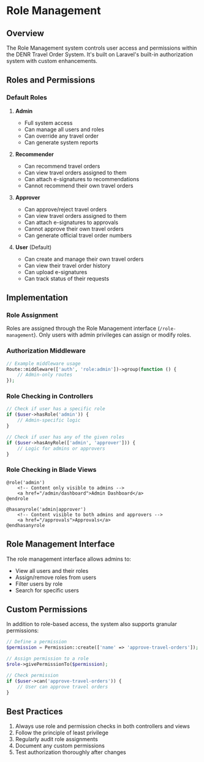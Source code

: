 # Role Management

## Overview

The Role Management system controls user access and permissions within the DENR Travel Order System. It's built on Laravel's built-in authorization system with custom enhancements.

## Roles and Permissions

### Default Roles

1. **Admin**
   - Full system access
   - Can manage all users and roles
   - Can override any travel order
   - Can generate system reports

2. **Recommender**
   - Can recommend travel orders
   - Can view travel orders assigned to them
   - Can attach e-signatures to recommendations
   - Cannot recommend their own travel orders

3. **Approver**
   - Can approve/reject travel orders
   - Can view travel orders assigned to them
   - Can attach e-signatures to approvals
   - Cannot approve their own travel orders
   - Can generate official travel order numbers

4. **User** (Default)
   - Can create and manage their own travel orders
   - Can view their travel order history
   - Can upload e-signatures
   - Can track status of their requests

## Implementation

### Role Assignment

Roles are assigned through the Role Management interface (`/role-management`). Only users with admin privileges can assign or modify roles.

### Authorization Middleware

```php
// Example middleware usage
Route::middleware(['auth', 'role:admin'])->group(function () {
    // Admin-only routes
});
```

### Role Checking in Controllers

```php
// Check if user has a specific role
if ($user->hasRole('admin')) {
    // Admin-specific logic
}

// Check if user has any of the given roles
if ($user->hasAnyRole(['admin', 'approver'])) {
    // Logic for admins or approvers
}
```

### Role Checking in Blade Views

```blade
@role('admin')
    <!-- Content only visible to admins -->
    <a href="/admin/dashboard">Admin Dashboard</a>
@endrole

@hasanyrole('admin|approver')
    <!-- Content visible to both admins and approvers -->
    <a href="/approvals">Approvals</a>
@endhasanyrole
```

## Role Management Interface

The role management interface allows admins to:
- View all users and their roles
- Assign/remove roles from users
- Filter users by role
- Search for specific users

## Custom Permissions

In addition to role-based access, the system also supports granular permissions:

```php
// Define a permission
$permission = Permission::create(['name' => 'approve-travel-orders']);

// Assign permission to a role
$role->givePermissionTo($permission);

// Check permission
if ($user->can('approve-travel-orders')) {
    // User can approve travel orders
}
```

## Best Practices

1. Always use role and permission checks in both controllers and views
2. Follow the principle of least privilege
3. Regularly audit role assignments
4. Document any custom permissions
5. Test authorization thoroughly after changes
